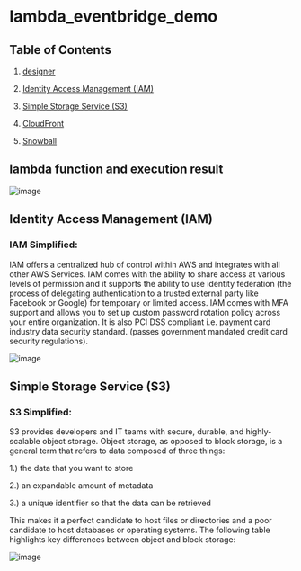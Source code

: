 # lambda_eventbridge_demo

## Table of Contents
1. <a href="#introduction">designer</a>

2. <a href="#identity-access-management-iam">Identity Access Management (IAM)</a>

3. <a href="#simple-storage-service-s3">Simple Storage Service (S3)</a>

4. <a href="#cloudfront">CloudFront</a>

5. <a href="#snowball">Snowball</a>


## lambda function and execution result

![image](https://user-images.githubusercontent.com/32722949/108004583-45305280-6fc4-11eb-90fe-416a83184241.png)

## Identity Access Management (IAM)

### IAM Simplified:

IAM offers a centralized hub of control within AWS and integrates with all other AWS Services. IAM comes with the ability to share access at various levels of permission and it supports the ability to use identity federation (the process of delegating authentication to a trusted external party like Facebook or Google) for temporary or limited access. IAM comes with MFA support and allows you to set up custom password rotation policy across your entire organization. 
It is also PCI DSS compliant i.e. payment card industry data security standard. (passes government mandated credit card security regulations).

![image](https://user-images.githubusercontent.com/32722949/108004645-67c26b80-6fc4-11eb-87c6-cd5a8332b168.png)


## Simple Storage Service (S3)

### S3 Simplified:
S3 provides developers and IT teams with secure, durable, and highly-scalable object storage. Object storage, as opposed to block storage, is a general term that refers to data composed of three things:

  1.) the data that you want to store

  2.) an expandable amount of metadata

  3.) a unique identifier so that the data can be retrieved 

This makes it a perfect candidate to host files or directories and a poor candidate to host databases or operating systems. The following table highlights key differences between object and block storage:

![image](https://user-images.githubusercontent.com/32722949/107996192-ccbe9700-6fad-11eb-9fab-d7daadc64a0f.png)
